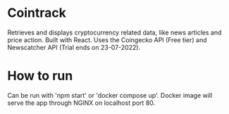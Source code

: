 # Cointrack
Retrieves and displays cryptocurrency related data, like news articles and price action. Built with React.
Uses the Coingecko API (Free tier) and Newscatcher API (Trial ends on 23-07-2022).


# How to run
Can be run with 'npm start' or 'docker compose up'.
Docker image will serve the app through NGINX on localhost port 80.
